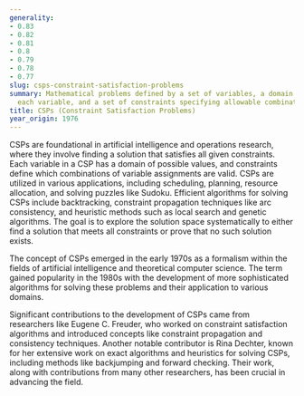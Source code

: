 ```yaml
---
generality:
- 0.83
- 0.82
- 0.81
- 0.8
- 0.79
- 0.78
- 0.77
slug: csps-constraint-satisfaction-problems
summary: Mathematical problems defined by a set of variables, a domain of values for
  each variable, and a set of constraints specifying allowable combinations of values.
title: CSPs (Constraint Satisfaction Problems)
year_origin: 1976
---
```


CSPs are foundational in artificial intelligence and operations research, where they involve finding a solution that satisfies all given constraints. Each variable in a CSP has a domain of possible values, and constraints define which combinations of variable assignments are valid. CSPs are utilized in various applications, including scheduling, planning, resource allocation, and solving puzzles like Sudoku. Efficient algorithms for solving CSPs include backtracking, constraint propagation techniques like arc consistency, and heuristic methods such as local search and genetic algorithms. The goal is to explore the solution space systematically to either find a solution that meets all constraints or prove that no such solution exists.

The concept of CSPs emerged in the early 1970s as a formalism within the fields of artificial intelligence and theoretical computer science. The term gained popularity in the 1980s with the development of more sophisticated algorithms for solving these problems and their application to various domains.

Significant contributions to the development of CSPs came from researchers like Eugene C. Freuder, who worked on constraint satisfaction algorithms and introduced concepts like constraint propagation and consistency techniques. Another notable contributor is Rina Dechter, known for her extensive work on exact algorithms and heuristics for solving CSPs, including methods like backjumping and forward checking. Their work, along with contributions from many other researchers, has been crucial in advancing the field.